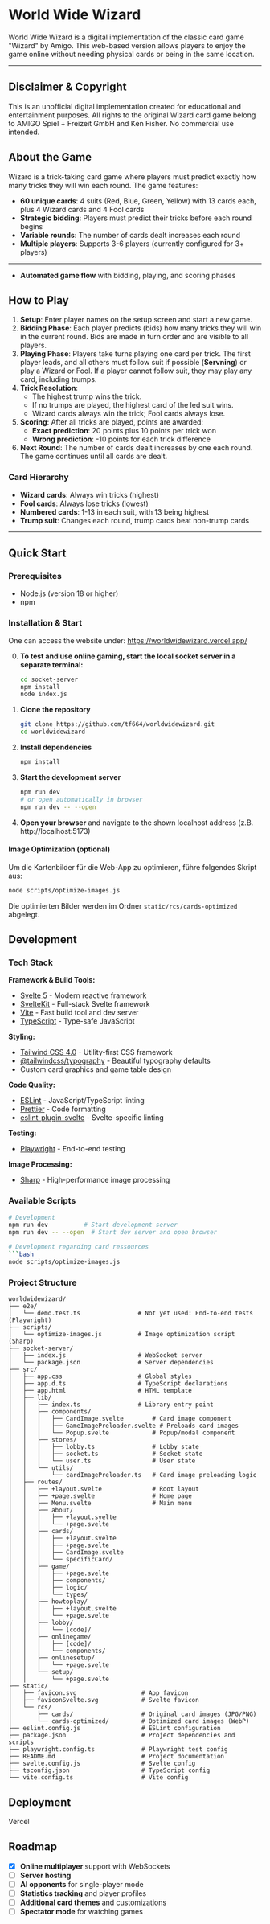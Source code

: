 # World Wide Wizard

World Wide Wizard is a digital implementation of the classic card game "Wizard" by Amigo. This web-based version allows players to enjoy the game online without needing physical cards or being in the same location.

---

## Disclaimer & Copyright
This is an unofficial digital implementation created for educational and entertainment purposes. All rights to the original Wizard card game belong to AMIGO Spiel + Freizeit GmbH and Ken Fisher. No commercial use intended.

## About the Game

Wizard is a trick-taking card game where players must predict exactly how many tricks they will win each round. The game features:

- **60 unique cards**: 4 suits (Red, Blue, Green, Yellow) with 13 cards each, plus 4 Wizard cards and 4 Fool cards
- **Strategic bidding**: Players must predict their tricks before each round begins  
- **Variable rounds**: The number of cards dealt increases each round
- **Multiple players**: Supports 3-6 players (currently configured for 3+ players)

---

- **Automated game flow** with bidding, playing, and scoring phases

## How to Play


1. **Setup**: Enter player names on the setup screen and start a new game.
2. **Bidding Phase**: Each player predicts (bids) how many tricks they will win in the current round. Bids are made in turn order and are visible to all players.
3. **Playing Phase**: Players take turns playing one card per trick. The first player leads, and all others must follow suit if possible (**Servning**) or play a Wizard or Fool. If a player cannot follow suit, they may play any card, including trumps.
4. **Trick Resolution**:
   - The highest trump wins the trick.
   - If no trumps are played, the highest card of the led suit wins.
   - Wizard cards always win the trick; Fool cards always lose.
5. **Scoring**: After all tricks are played, points are awarded:
   - **Exact prediction**: 20 points plus 10 points per trick won
   - **Wrong prediction**: -10 points for each trick difference
6. **Next Round**: The number of cards dealt increases by one each round. The game continues until all cards are dealt.

### Card Hierarchy
- **Wizard cards**: Always win tricks (highest)
- **Fool cards**: Always lose tricks (lowest)
- **Numbered cards**: 1-13 in each suit, with 13 being highest
- **Trump suit**: Changes each round, trump cards beat non-trump cards

---

## Quick Start

### Prerequisites

- Node.js (version 18 or higher)
- npm

### Installation & Start

One can access the website under: 
https://worldwidewizard.vercel.app/

0. **To test and use online gaming, start the local socket server in a separate terminal:**
   ```bash
   cd socket-server
   npm install
   node index.js
   ```

1. **Clone the repository**
   ```bash
   git clone https://github.com/tf664/worldwidewizard.git
   cd worldwidewizard
   ```
2. **Install dependencies**
   ```bash
   npm install
   ```
3. **Start the development server**
   ```bash
   npm run dev
   # or open automatically in browser
   npm run dev -- --open
   ```
4. **Open your browser** and navigate to the shown localhost address (z.B. http://localhost:5173)

#### Image Optimization (optional)
Um die Kartenbilder für die Web-App zu optimieren, führe folgendes Skript aus:
```bash
node scripts/optimize-images.js
```
Die optimierten Bilder werden im Ordner `static/rcs/cards-optimized` abgelegt.


## Development

### Tech Stack

**Framework & Build Tools:**
- [Svelte 5](https://svelte.dev/) - Modern reactive framework
- [SvelteKit](https://kit.svelte.dev/) - Full-stack Svelte framework  
- [Vite](https://vitejs.dev/) - Fast build tool and dev server
- [TypeScript](https://www.typescriptlang.org/) - Type-safe JavaScript

**Styling:**
- [Tailwind CSS 4.0](https://tailwindcss.com/) - Utility-first CSS framework
- [@tailwindcss/typography](https://tailwindcss.com/docs/typography-plugin) - Beautiful typography defaults
- Custom card graphics and game table design

**Code Quality:**
- [ESLint](https://eslint.org/) - JavaScript/TypeScript linting
- [Prettier](https://prettier.io/) - Code formatting
- [eslint-plugin-svelte](https://svelte.dev/docs/eslint) - Svelte-specific linting

**Testing:**
- [Playwright](https://playwright.dev/) - End-to-end testing

**Image Processing:**
- [Sharp](https://sharp.pixelplumbing.com/) - High-performance image processing

### Available Scripts

```bash
# Development
npm run dev          # Start development server
npm run dev -- --open  # Start dev server and open browser

# Development regarding card ressources
```bash
node scripts/optimize-images.js 
```


### Project Structure

```
worldwidewizard/
├── e2e/
│   └── demo.test.ts                # Not yet used: End-to-end tests (Playwright)
├── scripts/
│   └── optimize-images.js          # Image optimization script (Sharp)
├── socket-server/
│   ├── index.js                    # WebSocket server
│   └── package.json                # Server dependencies
├── src/
│   ├── app.css                     # Global styles
│   ├── app.d.ts                    # TypeScript declarations
│   ├── app.html                    # HTML template
│   ├── lib/
│   │   ├── index.ts                # Library entry point
│   │   ├── components/
│   │   │   ├── CardImage.svelte        # Card image component
│   │   │   ├── GameImagePreloader.svelte # Preloads card images
│   │   │   └── Popup.svelte            # Popup/modal component
│   │   ├── stores/
│   │   │   ├── lobby.ts                # Lobby state
│   │   │   ├── socket.ts               # Socket state
│   │   │   └── user.ts                 # User state
│   │   └── utils/
│   │       └── cardImagePreloader.ts   # Card image preloading logic
│   ├── routes/
│   │   ├── +layout.svelte              # Root layout
│   │   ├── +page.svelte                # Home page
│   │   ├── Menu.svelte                 # Main menu
│   │   ├── about/
│   │   │   ├── +layout.svelte
│   │   │   └── +page.svelte
│   │   ├── cards/
│   │   │   ├── +layout.svelte
│   │   │   ├── +page.svelte
│   │   │   ├── CardImage.svelte
│   │   │   └── specificCard/
│   │   ├── game/
│   │   │   ├── +page.svelte
│   │   │   ├── components/
│   │   │   ├── logic/
│   │   │   └── types/
│   │   ├── howtoplay/
│   │   │   ├── +layout.svelte
│   │   │   └── +page.svelte
│   │   ├── lobby/
│   │   │   └── [code]/
│   │   ├── onlinegame/
│   │   │   ├── [code]/
│   │   │   └── components/
│   │   ├── onlinesetup/
│   │   │   └── +page.svelte
│   │   └── setup/
│   │       └── +page.svelte
├── static/
│   ├── favicon.svg                  # App favicon
│   ├── faviconSvelte.svg            # Svelte favicon
│   └── rcs/
│       ├── cards/                   # Original card images (JPG/PNG)
│       └── cards-optimized/         # Optimized card images (WebP)
├── eslint.config.js                 # ESLint configuration
├── package.json                     # Project dependencies and scripts
├── playwright.config.ts             # Playwright test config
├── README.md                        # Project documentation
├── svelte.config.js                 # Svelte config
├── tsconfig.json                    # TypeScript config
└── vite.config.ts                   # Vite config
```

## Deployment

Vercel

## Roadmap

- [x] **Online multiplayer** support with WebSockets
- [ ] **Server hosting** 
- [ ] **AI opponents** for single-player mode  
- [ ] **Statistics tracking** and player profiles
- [ ] **Additional card themes** and customizations
- [ ] **Spectator mode** for watching games
